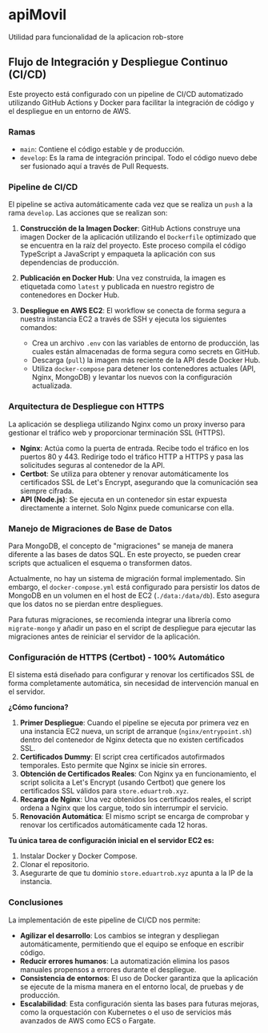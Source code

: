 # apiMovil

Utilidad para funcionalidad de la aplicacion rob-store

## Flujo de Integración y Despliegue Continuo (CI/CD)

Este proyecto está configurado con un pipeline de CI/CD automatizado utilizando GitHub Actions y Docker para facilitar la integración de código y el despliegue en un entorno de AWS.

### Ramas
- `main`: Contiene el código estable y de producción.
- `develop`: Es la rama de integración principal. Todo el código nuevo debe ser fusionado aquí a través de Pull Requests.

### Pipeline de CI/CD

El pipeline se activa automáticamente cada vez que se realiza un `push` a la rama `develop`. Las acciones que se realizan son:

1.  **Construcción de la Imagen Docker**: GitHub Actions construye una imagen Docker de la aplicación utilizando el `Dockerfile` optimizado que se encuentra en la raíz del proyecto. Este proceso compila el código TypeScript a JavaScript y empaqueta la aplicación con sus dependencias de producción.

2.  **Publicación en Docker Hub**: Una vez construida, la imagen es etiquetada como `latest` y publicada en nuestro registro de contenedores en Docker Hub.

3.  **Despliegue en AWS EC2**: El workflow se conecta de forma segura a nuestra instancia EC2 a través de SSH y ejecuta los siguientes comandos:
    - Crea un archivo `.env` con las variables de entorno de producción, las cuales están almacenadas de forma segura como secrets en GitHub.
    - Descarga (`pull`) la imagen más reciente de la API desde Docker Hub.
    - Utiliza `docker-compose` para detener los contenedores actuales (API, Nginx, MongoDB) y levantar los nuevos con la configuración actualizada.

### Arquitectura de Despliegue con HTTPS

La aplicación se despliega utilizando Nginx como un proxy inverso para gestionar el tráfico web y proporcionar terminación SSL (HTTPS).

- **Nginx**: Actúa como la puerta de entrada. Recibe todo el tráfico en los puertos 80 y 443. Redirige todo el tráfico HTTP a HTTPS y pasa las solicitudes seguras al contenedor de la API.
- **Certbot**: Se utiliza para obtener y renovar automáticamente los certificados SSL de Let's Encrypt, asegurando que la comunicación sea siempre cifrada.
- **API (Node.js)**: Se ejecuta en un contenedor sin estar expuesta directamente a internet. Solo Nginx puede comunicarse con ella.

### Manejo de Migraciones de Base de Datos

Para MongoDB, el concepto de "migraciones" se maneja de manera diferente a las bases de datos SQL. En este proyecto, se pueden crear scripts que actualicen el esquema o transformen datos.

Actualmente, no hay un sistema de migración formal implementado. Sin embargo, el `docker-compose.yml` está configurado para persistir los datos de MongoDB en un volumen en el host de EC2 (`./data:/data/db`). Esto asegura que los datos no se pierdan entre despliegues.

Para futuras migraciones, se recomienda integrar una librería como `migrate-mongo` y añadir un paso en el script de despliegue para ejecutar las migraciones antes de reiniciar el servidor de la aplicación.

### Configuración de HTTPS (Certbot) - 100% Automático

El sistema está diseñado para configurar y renovar los certificados SSL de forma completamente automática, sin necesidad de intervención manual en el servidor.

**¿Cómo funciona?**

1.  **Primer Despliegue**: Cuando el pipeline se ejecuta por primera vez en una instancia EC2 nueva, un script de arranque (`nginx/entrypoint.sh`) dentro del contenedor de Nginx detecta que no existen certificados SSL.
2.  **Certificados Dummy**: El script crea certificados autofirmados temporales. Esto permite que Nginx se inicie sin errores.
3.  **Obtención de Certificados Reales**: Con Nginx ya en funcionamiento, el script solicita a Let's Encrypt (usando Certbot) que genere los certificados SSL válidos para `store.eduartrob.xyz`.
4.  **Recarga de Nginx**: Una vez obtenidos los certificados reales, el script ordena a Nginx que los cargue, todo sin interrumpir el servicio.
5.  **Renovación Automática**: El mismo script se encarga de comprobar y renovar los certificados automáticamente cada 12 horas.

**Tu única tarea de configuración inicial en el servidor EC2 es:**

1.  Instalar Docker y Docker Compose.
2.  Clonar el repositorio.
3.  Asegurarte de que tu dominio `store.eduartrob.xyz` apunta a la IP de la instancia.

### Conclusiones

La implementación de este pipeline de CI/CD nos permite:
- **Agilizar el desarrollo**: Los cambios se integran y despliegan automáticamente, permitiendo que el equipo se enfoque en escribir código.
- **Reducir errores humanos**: La automatización elimina los pasos manuales propensos a errores durante el despliegue.
- **Consistencia de entornos**: El uso de Docker garantiza que la aplicación se ejecute de la misma manera en el entorno local, de pruebas y de producción.
- **Escalabilidad**: Esta configuración sienta las bases para futuras mejoras, como la orquestación con Kubernetes o el uso de servicios más avanzados de AWS como ECS o Fargate.
